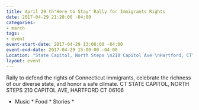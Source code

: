 ```yaml
---
title: April 29 th"Here to Stay" Rally for Immigrants Rights
date: 2017-04-29 21:28:00 -04:00
categories:
- march
tags:
- event
event-start-date: 2017-04-29 13:00:00 -04:00
event-end-date: 2017-04-29 15:00:00 -04:00
Location: "State Capitol, North Steps \n210 Capitol Ave \nHartford, CT"
layout: event
---
```


Rally to defend the rights of Connecticut immigrants, celebrate the richness of our diverse state, and honor a safe climate.
CT STATE CAPITOL, NORTH STEPS
210 CAPITOL AVE, HARTFORD CT 06106

* Music * Food * Stories *